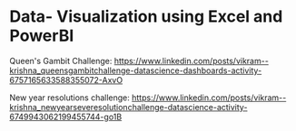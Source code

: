 # Data- Visualization using Excel and PowerBI

Queen's Gambit Challenge:
https://www.linkedin.com/posts/vikram--krishna_queensgambitchallenge-datascience-dashboards-activity-6757165633588355072-AxvO

New year resolutions challenge:
https://www.linkedin.com/posts/vikram--krishna_newyearseveresolutionchallenge-datascience-activity-6749943062199455744-go1B
